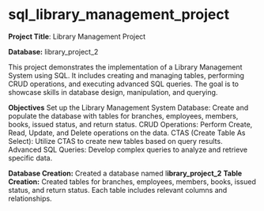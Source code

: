 # sql_library_management_project
**Project Title**: Library Management Project 

**Database:** library_project_2

This project demonstrates the implementation of a Library Management System using SQL. It includes creating and managing tables, performing CRUD operations, and executing advanced SQL queries. The goal is to showcase skills in database design, manipulation, and querying.

**Objectives**
Set up the Library Management System Database: Create and populate the database with tables for branches, employees, members, books, issued status, and return status.
CRUD Operations: Perform Create, Read, Update, and Delete operations on the data.
CTAS (Create Table As Select): Utilize CTAS to create new tables based on query results.
Advanced SQL Queries: Develop complex queries to analyze and retrieve specific data.

**Database Creation:** Created a database named l**ibrary_project_2**
**Table Creation:** Created tables for branches, employees, members, books, issued status, and return status. Each table includes relevant columns and relationships.
